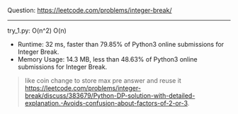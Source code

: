 Question: https://leetcode.com/problems/integer-break/

---

try_1.py: O(n^2) O(n)

* Runtime: 32 ms, faster than 79.85% of Python3 online submissions for Integer Break.
* Memory Usage: 14.3 MB, less than 48.63% of Python3 online submissions for Integer Break.

> like coin change to store max pre answer and reuse it
> https://leetcode.com/problems/integer-break/discuss/383679/Python-DP-solution-with-detailed-explanation.-Avoids-confusion-about-factors-of-2-or-3.